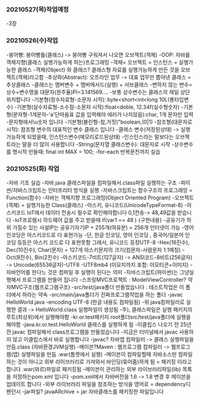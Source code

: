 ### 20210527(목)작업예정
-3장
### 20210526(수)작업
-붕어빵: 붕어빵틀(클래스) -> 붕어빵 구워져서 나오면 오브젝트(객체)
-OOP: 자바를 객체지향(클래스 실행가능하게 하는)프로그래밍
-객체= 오브젝트 = 인스턴스 = 실행가능한 클래스
-객체(Object) 와 클래스? 클래스형 자료를 실행가능하게 만든 것을 오브젝트(객체)라고함
-추상화(Abstract): 오프라인 업무 -> 대표 업무만 뽑아낸 클래스 = 추상클래스
-클래스는 멤버변수 + 멤버메서드(실행) + 서브클래스
-변하지 않는 변수=상수=변수명을 대문자(원주율)PI=3.141569....
-보통 상수변수는 클래스의 제일 상단위치합니다
-기본형(정수자료형-소문자 시작): byte<short<int<long 10L(롱타입변수)
-기본형(실수자료형-소수점-소문자 시작):float<doble, 12.34f(실수형숫자)
-기본형(문자형-1개문자-'a'단따옴표 값을 입력해야 에러가 나지않음):char, 1개 문자만 입력
-문자형에서\u숫자 입니다
-기본형(불린형-참,거짓)"boolean,(0|1)
-참조형(대문자로 시작): 참조형 변수의 대표적인 변수 클래스 입니다
-클래스 변수(저장된상태) -> 실행가능하게 되었을때, 인스턴스변수(메모리로드된상태)
-인스턴스라는 말보다는 오브젝트라는 말을 더 많이 사용합니다
-String(문자열 클래스변수): 대문자로 시작
-상수변수를 명시적 만들때: final int MAX = 100;
-for-each 반복문전까지 실습

### 20210525(화) 작업
-자바 기초 실습 
-자바.java 클래스파일을 컴파일해서.class파일 실행하는 구조
-파이썬/자바스크립트는 인터프리터 방식을 실행
-자바스크립트는 함수구조의 프로그래밍 = Function(함수)
-자바는 객체지향 프로그래밍(Object Oriented Program)
-오브젝트(객체) = 실행가능한 Class(클래스)
-아스키, 유니코드(UnicodeTypeFormat-8)
-아스키코드 IoT에서 데이터 전송시 필수로 확인해야합니다 0,1전송-> 48,49값을 받습니다
-IoT프로램시 하드웨어 값을 주고 받을때 if(var1 == 48 ) {구현내용}
-공유기가 하위 가질수 있는 사설IP는 공유기자기IP + 255개(여유분) = 256개 인터넷이 가능
-영어 인코딩은 아스키코드로 다 표현가능
-단, 한글 인코딩, 영어 인코딩 , 중국어/일본어 인코딩 등등은 아스키 코드로 다 표현못함 그래서, 유니코드 등장UTF-8
-Hex(16진수), Dec(10진수), Char(문자) = 127개 아스키문자의 크기(컴문자-사람문자 1:1매칭)
-Oct(8진수), Bin(2진수)
-아스키코드-7비트(127글자) -> ANSI코드-8비트(256글자) -> Unicode(65536글자)-UTF8
-UTF8mb4 (이모지까지 포함: 이모티콘+이미지)
-자바언어를 한다느 것은 컴파일 후 실행이 된다는 의미
-자바스크립트(파이썬)는 그냥실행해서 프로그램을 만들어 집니다
-스프링MVC프로젝트 : ModelViewController? 약자MVC구조(웹프로그램구조)
-src/test/java폴더 만들었습니다 : 테스트작업은 이 폴더에서 하라는 약속
-src/main/java폴더가 진짜프로그램작업을 하는 폴더
-javac HelloWorld.java -encoding UTF-8 (한글 내용도 컴파일됨)
-위 java컴파일러로 실행한 결과 -> HelloWorld.class 실행파일이 생성됨
-주), 클래스파일은 실행 패키지의 루트(최상위)에서 실행해야함
-kr.or.test패키지 root폴더src/test/java폴더에 실행을 해야함
-java.kr.or.test.HelloWorld 클래스를 실행하게 됨
-이클립스 나오기 전 25년전 javac 컴파일해서 class프로그램을 만들었습니다
-지금은 터미널에서 javac 사용하지 않고 이클립스에서 바로 실행합니다
-javac? 자바앱 컴파일러 -> 클래스 실행파일을 만듬.class (자바환경JVM실행)
-메이븐?Maven : 웹프로그램 컴파일러 -> 웹프로그램(앱) 실행파일을 만듬 .war(톰캣에서 실행)
-메이븐이 컴파일할때 자바소스만 컴파일하는 것이 아니고 외부 라이브러리로 가져와서 바인딩(묶어줌)하게 됨 = 패키징 이라고 합니다 .war(와르)파일로 패키징됨
-메이븐이 관리하는 외부 라이브러리파일(lib) 목록을 저장하는pom.xml 입니다
-pom.xml에서 자바버전을 1.6 -> 1.8 변경 후 메이븐을 업데이트 합니다
-외부 라이브러리 파일을 참조하는 방식을 영어로 = dependency디펜던시
-jar파일? javaARchive = jar 자바클래스를 패키징한 파일입니다